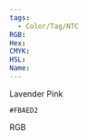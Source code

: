 ```yaml
---
tags:
  - Color/Tag/NTC
RGB:
Hex:
CMYK:
HSL:
Name:
---
```

Lavender Pink
```palette
#FBAED2
```
RGB
